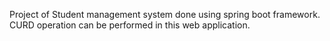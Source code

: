 Project of Student management system done using spring boot framework.
CURD operation can be performed in this web application.

